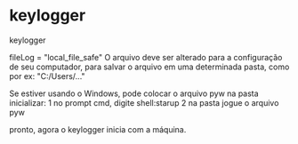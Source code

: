 # keylogger
keylogger


fileLog = "local_file_safe"
O arquivo deve ser alterado para a configuração de seu computador, para salvar o arquivo em uma determinada pasta, como por ex: "C:/Users/..."

Se estiver usando o Windows, pode colocar o arquivo pyw na pasta inicializar:
1 no prompt cmd, digite shell:starup
2 na pasta jogue o arquivo pyw

pronto, agora o keylogger inicia com a máquina.
